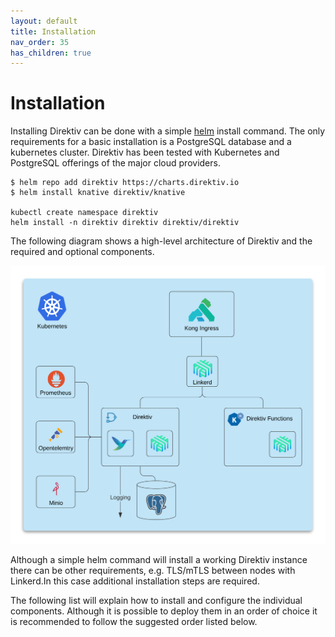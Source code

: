 ```yaml
---
layout: default
title: Installation
nav_order: 35
has_children: true
---
```


# Installation

Installing Direktiv can be done with a simple [helm](https://helm.sh/) install command. The only requirements for a basic installation is a PostgreSQL database and a kubernetes cluster. Direktiv has been tested with Kubernetes and PostgreSQL offerings of the major cloud providers.

```shell
$ helm repo add direktiv https://charts.direktiv.io
$ helm install knative direktiv/knative

kubectl create namespace direktiv
helm install -n direktiv direktiv direktiv/direktiv  
```

The following diagram shows a high-level architecture of Direktiv and the required and optional components.

<p align="center">
<img src="overview.png" alt="Direktiv overview"/>
</p>

Although a simple helm command will install a working Direktiv instance there can be other requirements, e.g. TLS/mTLS between nodes with Linkerd.In this case additional installation steps are required.

The following list will explain how to install and configure the individual components. Although it is possible to deploy them in an order of choice it is recommended to follow the suggested order listed below.
